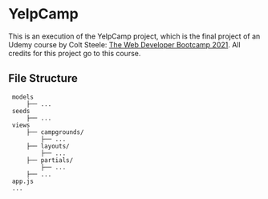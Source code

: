 # YelpCamp

This is an execution of the YelpCamp project, which is the final project of an Udemy course by Colt Steele: [The Web Developer Bootcamp 2021](https://www.udemy.com/course/the-web-developer-bootcamp/). All credits for this project go to this course.

## File Structure

     models
         ├── ...
     seeds
         ├── ...
     views
         ├── campgrounds/
             ├── ...
         ├── layouts/
             ├── ...
         ├── partials/
             ├── ...
         ├── ...
     app.js
     ...
